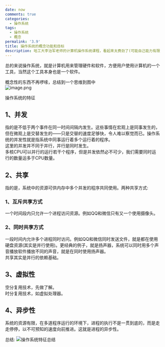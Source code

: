 ```yaml
---
date: now
comments: true
categories:
  - 操作系统
tags:
  - 操作系统
  - 概念
permalink: '3.9'
title: 操作系统的概念功能和目标
description: 哈工大李治军老师的计算机操作系统课程，看起来太费劲了(可能自己能力有限)。还是自己看书查资料一点一点的学习吧。
---
```


总的来说操作系统，就是计算机用来管理硬件和软件，方便用户使用计算机的一个工具，当然这个工具本身也是一个软件。  

概念性的东西不再啰嗦，总结到一个思维到图中  
![image.png](https://i.loli.net/2020/03/07/ivWZmKsOFLEnRtA.png)

操作系统的特征

## 1、并发

指的是不低于两个事件在同一时间间隔内发生。这些事情在宏观上是同事发生的，但在微观上是交替发生的——只是交替的速度足够快，令人难以察觉而已。操作系统的并发性就是指系统中同事运行着多个运行着的程序。  
这里的并发并不同于并行，并行是同时发生。  
多核CPU可以并行的运行若干个程序，但是并发依然必不可少，我们需要同时运行的数量运多于CPU数量。  

## 2、共享

指的是，系统中的资源可供内存中多个并发的程序共同使用。两种共享方式:  

### 1、互斥共享方式

一个时间段内只允许一个进程访问资源。例如QQ和微信只有又一个使用摄像头。

### 2、同时共享方式

一段时间内允许多个进程同时访问。例如QQ和微信同时发送文件，就是都在使用硬盘资源(其实是并行使用)。更经典的例子，就是扬声器，系统可以同时用多个声音播放软件播放不同的声音，就是在同时使用扬声器。  
共享其实是并行的依赖基础。

## 3、虚拟性

空分复用技术，先做了解。  
时分复用技术，如虚拟处理器。  

## 4、异步性

系统的资源有限，在多道程序运行的环境下，进程的执行不是一贯到底的，而是走走停停，以不可预知的速度向前推进。这就是进程的异步性。

总结:
![操作系统特征总结](https://i.loli.net/2020/03/07/M2PbciK9tvxgVRC.png)
